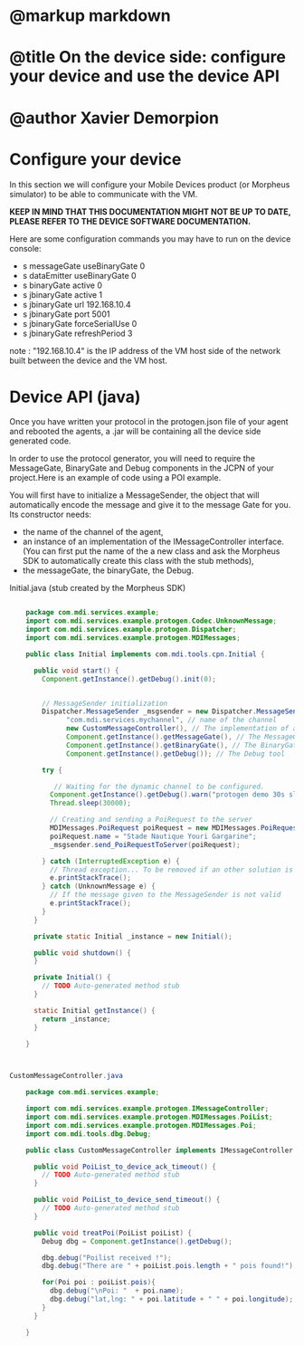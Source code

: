 # @markup markdown
# @title On the device side: configure your device and use the device API
# @author Xavier Demorpion

# Configure your device #

In this section we will configure your Mobile Devices product (or Morpheus simulator) to be able to communicate with the VM.

**KEEP IN MIND THAT THIS DOCUMENTATION MIGHT NOT BE UP TO DATE, PLEASE REFER TO THE DEVICE SOFTWARE DOCUMENTATION.**

Here are some configuration commands you may have to run on the device console:

- s messageGate useBinaryGate 0
- s dataEmitter useBinaryGate 0
- s binaryGate active 0
- s jbinaryGate active 1
- s jbinaryGate url 192.168.10.4
- s jbinaryGate port 5001
- s jbinaryGate forceSerialUse 0
- s jbinaryGate refreshPeriod 3

note : "192.168.10.4" is the IP address of the VM host side of the network built between the device and the VM host.

# Device API (java)

Once you have written your protocol in the protogen.json file of your agent and rebooted the agents, a .jar will be containing all the device side generated code.

In order to use the protocol generator, you will need to require the MessageGate, BinaryGate and Debug components in the JCPN of your project.Here is an example of code using a POI example.

You will first have to initialize a MessageSender, the object that will automatically encode the message and give it to the message Gate for you. Its constructor needs:

* the name of the channel of the agent,
* an instance of an implementation of the IMessageController interface. (You can first put the name of the a new class and ask the Morpheus SDK to automatically create this class with the stub methods),
* the messageGate, the binaryGate, the Debug.

Initial.java (stub created by the Morpheus SDK)

``` java

    package com.mdi.services.example;
    import com.mdi.services.example.protogen.Codec.UnknownMessage;
    import com.mdi.services.example.protogen.Dispatcher;
    import com.mdi.services.example.protogen.MDIMessages;

    public class Initial implements com.mdi.tools.cpn.Initial {

      public void start() {
        Component.getInstance().getDebug().init(0);


        // MessageSender initialization
        Dispatcher.MessageSender _msgsender = new Dispatcher.MessageSender(
              "com.mdi.services.mychannel", // name of the channel
              new CustomMessageController(), // The implementation of a IMessageController interface
              Component.getInstance().getMessageGate(), // The MessageGate
              Component.getInstance().getBinaryGate(), // The BinaryGate
              Component.getInstance().getDebug()); // The Debug tool

        try {

           // Waiting for the dynamic channel to be configured.
          Component.getInstance().getDebug().warn("protogen demo 30s sleep");
          Thread.sleep(30000);

          // Creating and sending a PoiRequest to the server
          MDIMessages.PoiRequest poiRequest = new MDIMessages.PoiRequest();
          poiRequest.name = "Stade Nautique Youri Gargarine";
          _msgsender.send_PoiRequestToServer(poiRequest);

        } catch (InterruptedException e) {
          // Thread exception... To be removed if an other solution is found
          e.printStackTrace();
        } catch (UnknownMessage e) {
          // If the message given to the MessageSender is not valid
          e.printStackTrace();
        }
      }

      private static Initial _instance = new Initial();

      public void shutdown() {
      }

      private Initial() {
        // TODO Auto-generated method stub
      }

      static Initial getInstance() {
        return _instance;
      }

    }



CustomMessageController.java

    package com.mdi.services.example;

    import com.mdi.services.example.protogen.IMessageController;
    import com.mdi.services.example.protogen.MDIMessages.PoiList;
    import com.mdi.services.example.protogen.MDIMessages.Poi;
    import com.mdi.tools.dbg.Debug;

    public class CustomMessageController implements IMessageController {

      public void PoiList_to_device_ack_timeout() {
        // TODO Auto-generated method stub
      }

      public void PoiList_to_device_send_timeout() {
        // TODO Auto-generated method stub
      }

      public void treatPoi(PoiList poiList) {
        Debug dbg = Component.getInstance().getDebug();

        dbg.debug("Poilist received !");
        dbg.debug("There are " + poiList.pois.length + " pois found!");

        for(Poi poi : poiList.pois){
          dbg.debug("\nPoi: "  + poi.name);
          dbg.debug("lat,lng: " + poi.latitude + " " + poi.longitude);
        }
      }

    }

```